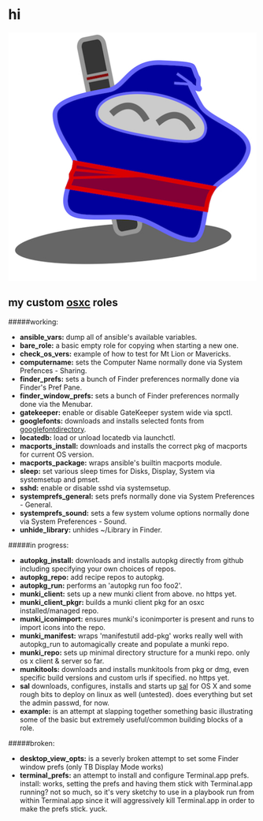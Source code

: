 hi
==

![ninjabong](ninjastar.jpg "ninjabong")

my custom [osxc](http://osxc.github.io) roles
--------------------
#####working:
-   **ansible\_vars:** dump all of ansible's available variables.
-   **bare\_role:** a basic empty role for copying when starting a new one.
-   **check\_os\_vers:** example of how to test for Mt Lion or Mavericks.
-   **computername:** sets the Computer Name normally done via System Prefences \- Sharing.
-   **finder\_prefs:** sets a bunch of Finder preferences normally done via Finder's Pref Pane.
-   **finder\_window\_prefs:**  sets a bunch of Finder preferences normally done via the Menubar.
-   **gatekeeper:** enable or disable GateKeeper system wide via spctl.
-   **googlefonts:** downloads and installs selected fonts from [googlefontdirectory](https://github.com/w0ng/googlefontdirectory).
-   **locatedb:** load or unload locatedb via launchctl.
-   **macports_install:** downloads and installs the correct pkg of macports for current OS version.
-   **macports_package:** wraps ansible's builtin macports module.
-   **sleep:** set various sleep times for Disks, Display, System via systemsetup and pmset.
-   **sshd:** enable or disable sshd via systemsetup.
-   **systemprefs\_general:** sets prefs normally done via System Preferences \- General.
-   **systemprefs\_sound:** sets a few system volume options normally done via System Preferences \- Sound.
-   **unhide\_library:** unhides ~/Library in Finder.

#####in progress:
-   **autopkg\_install:** downloads and installs autopkg directly from github including specifying your own choices of repos.
-   **autopkg\_repo:** add recipe repos to autopkg.
-   **autopkg\_run:** performs an 'autopkg run foo foo2'.
-   **munki\_client:** sets up a new munki client from above.  no https yet.
-   **munki\_client\_pkgr:** builds a munki client pkg for an osxc installed/managed repo.
-   **munki\_iconimport:** ensures munki's iconimporter is present and runs to import icons into the repo.
-   **munki\_manifest:** wraps 'manifestutil add-pkg' works really well with autopkg\_run to automagically create and populate a munki repo.
-   **munki\_repo:** sets up minimal directory structure for a munki repo.  only os x client & server so far.
-   **munkitools:** downloads and installs munkitools from pkg or dmg, even specific build versions and custom urls if specified.  no https yet.
-   **sal** downloads, configures, installs and starts up [sal](https://github.com/grahamgilbert/sal) for OS X and some rough bits to deploy on linux as well (untested).  does everything but set the admin passwd, for now.
-   **example:** is an attempt at slapping together something basic illustrating some of the basic but extremely useful/common building blocks of a role.

#####broken:
-   **desktop\_view\_opts:** is a severly broken attempt to set some Finder window prefs (only TB Display Mode works)
-   **terminal\_prefs:** an attempt to install and configure Terminal.app prefs.  install: works, setting the prefs and having them stick with Terminal.app running?  not so much, so it's very sketchy to use in a playbook run from within Terminal.app since it will aggressively kill Terminal.app in order to make the prefs stick.  yuck.
